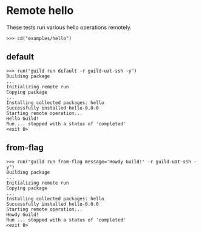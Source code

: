 # Remote hello

These tests run various hello operations remotely.

    >>> cd("examples/hello")

## default

    >>> run("guild run default -r guild-uat-ssh -y")
    Building package
    ...
    Initializing remote run
    Copying package
    ...
    Installing collected packages: hello
    Successfully installed hello-0.0.0
    Starting remote operation...
    Hello Guild!
    Run ... stopped with a status of 'completed'
    <exit 0>

## from-flag

    >>> run("guild run from-flag message='Howdy Guild!' -r guild-uat-ssh -y")
    Building package
    ...
    Initializing remote run
    Copying package
    ...
    Installing collected packages: hello
    Successfully installed hello-0.0.0
    Starting remote operation...
    Howdy Guild!
    Run ... stopped with a status of 'completed'
    <exit 0>
